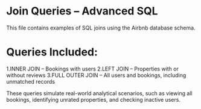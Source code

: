 # Join Queries – Advanced SQL

This file contains examples of SQL joins using the Airbnb database schema.

# Queries Included:
1.INNER JOIN – Bookings with users
2.LEFT JOIN – Properties with or without reviews
3.FULL OUTER JOIN – All users and bookings, including unmatched records

These queries simulate real-world analytical scenarios, such as viewing all bookings, identifying unrated properties, and checking inactive users.
